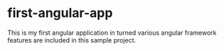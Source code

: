 # first-angular-app
This is my first angular application in turned various angular framework features are included in this sample project.

